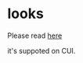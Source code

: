 # looks 

Please read [here](https://en.scratch-wiki.info/wiki/Looks_Blocks)

it's suppoted on CUI.
